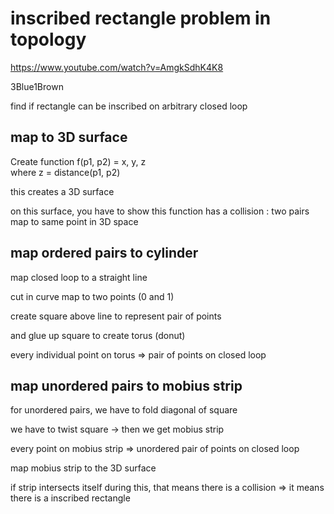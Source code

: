 
# inscribed rectangle problem in topology

https://www.youtube.com/watch?v=AmgkSdhK4K8

3Blue1Brown

find if rectangle can be inscribed on arbitrary closed loop

## map to 3D surface

Create function f(p1, p2) = x, y, z    
where z = distance(p1, p2)

this creates a 3D surface 

on this surface, you have to show this function has a collision : two pairs map to same point in 3D space

## map ordered pairs to cylinder

map closed loop to a straight line

cut in curve map to two points (0 and 1)

create square above line to represent pair of points

and glue up square to create torus (donut) 

every individual point on torus => pair of points on closed loop

## map unordered pairs to mobius strip

for unordered pairs, we have to fold diagonal of square

we have to twist square -> then we get mobius strip

every point on mobius strip => unordered pair of points on closed loop

map mobius strip to the 3D surface

if strip intersects itself during this, that means there is a collision => it means there is a inscribed rectangle



